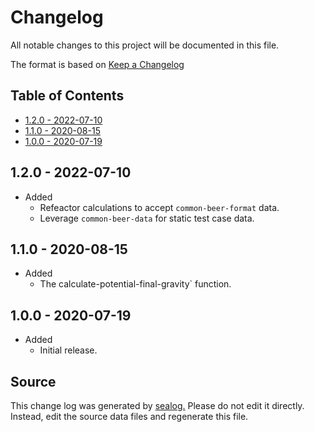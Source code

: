 # Changelog

All notable changes to this project will be documented in this file.

The format is based on [Keep a Changelog](https://keepachangelog.com/en/1.0.0/)

## Table of Contents

* [1.2.0 - 2022-07-10](#120---2022-07-10)
* [1.1.0 - 2020-08-15](#110---2020-08-15)
* [1.0.0 - 2020-07-19](#100---2020-07-19)

## 1.2.0 - 2022-07-10

* Added
  * Refeactor calculations to accept `common-beer-format` data.
  * Leverage `common-beer-data` for static test case data.

## 1.1.0 - 2020-08-15

* Added
  * The calculate-potential-final-gravity` function.

## 1.0.0 - 2020-07-19

* Added
  * Initial release.

## Source

This change log was generated by [sealog.](https://github.com/Wall-Brew-Co/lein-sealog)
Please do not edit it directly. Instead, edit the source data files and regenerate this file.
